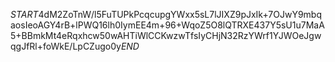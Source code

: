 $START$4dM2ZoTnW/l5FuTUPkPcqcupgYWxx5sL7lJIXZ9pJxIk+7OJwY9mbqaosIeoAGY4rB+lPWQ16lh0IymEE4m+96+WqoZ5O8lQTRXE437Y5sU1u7MaA5+BBmkMt4eRqxhcw50wAHTiWlCCKwzwTfsIyCHjN32RzYWrf1YJWOeJgwqgJfRl+foWkE/LpCZugo0y$END$